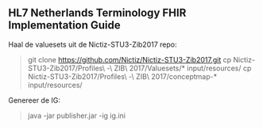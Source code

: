 ## HL7 Netherlands Terminology FHIR Implementation Guide

Haal de valuesets uit de Nictiz-STU3-Zib2017 repo:
> git clone https://github.com/Nictiz/Nictiz-STU3-Zib2017.git
> cp Nictiz-STU3-Zib2017/Profiles\ -\ ZIB\ 2017/Valuesets/* input/resources/
> cp Nictiz-STU3-Zib2017/Profiles\ -\ ZIB\ 2017/conceptmap-* input/resources/

Genereer de IG:
> java -jar publisher.jar -ig ig.ini
